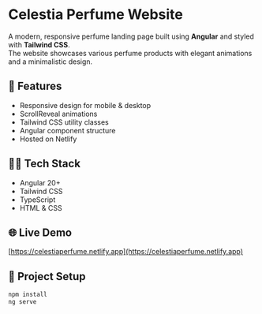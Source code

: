 # Celestia Perfume Website

A modern, responsive perfume landing page built using **Angular** and styled with **Tailwind CSS**.  
The website showcases various perfume products with elegant animations and a minimalistic design.

## 🚀 Features
- Responsive design for mobile & desktop
- ScrollReveal animations
- Tailwind CSS utility classes
- Angular component structure
- Hosted on Netlify

## 🧑‍💻 Tech Stack
- Angular 20+
- Tailwind CSS
- TypeScript
- HTML & CSS

## 🌐 Live Demo
[https://celestiaperfume.netlify.app](https://celestiaperfume.netlify.app)

## 📁 Project Setup
```bash
npm install
ng serve
